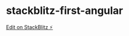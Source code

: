 # stackblitz-first-angular

[Edit on StackBlitz ⚡️](https://stackblitz.com/edit/stackblitz-first-angular)
